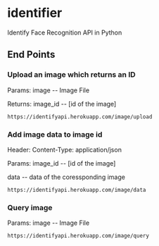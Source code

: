 # identifier
Identify Face Recognition API in Python

## End Points
### Upload an image which returns an ID

Params: image -- Image File

Returns: image_id -- [id of the image]

`https://identifyapi.herokuapp.com/image/upload`

### Add image data to image id

Header: Content-Type: application/json

Params: image_id -- [id of the image]

data -- data of the coressponding image

`https://identifyapi.herokuapp.com/image/data`

### Query image

Params: image -- Image File

`https://identifyapi.herokuapp.com/image/query`
